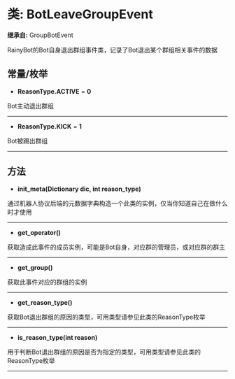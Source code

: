 # 类: BotLeaveGroupEvent  
  
**继承自:** GroupBotEvent  
  
RainyBot的Bot自身退出群组事件类，记录了Bot退出某个群组相关事件的数据  
  
## 常量/枚举  
  
- **ReasonType.ACTIVE** = **0**  
  
Bot主动退出群组  
  
---  
  
- **ReasonType.KICK** = **1**  
  
Bot被踢出群组  
  
---  
  
## 方法 
  
- **init_meta(Dictionary dic, int reason_type)**  
  
通过机器人协议后端的元数据字典构造一个此类的实例，仅当你知道自己在做什么时才使用  
  
---  
  
- **get_operator()**  
  
获取造成此事件的成员实例，可能是Bot自身，对应群的管理员，或对应群的群主  
  
---  
  
- **get_group()**  
  
获取此事件对应的群组的实例  
  
---  
  
- **get_reason_type()**  
  
获取Bot退出群组的原因的类型，可用类型请参见此类的ReasonType枚举  
  
---  
  
- **is_reason_type(int reason)**  
  
用于判断Bot退出群组的原因是否为指定的类型，可用类型请参见此类的ReasonType枚举  
  
---  
  

